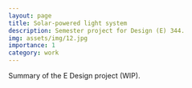```yaml
---
layout: page
title: Solar-powered light system
description: Semester project for Design (E) 344.
img: assets/img/12.jpg
importance: 1
category: work
---
```


Summary of the E Design project (WIP).
